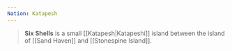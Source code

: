 ```yaml
---
Nation: Katapesh
---
```

> **Six Shells** is a small [[Katapesh|Katapeshi]] island between the island of [[Sand Haven]] and [[Stonespine Island]].